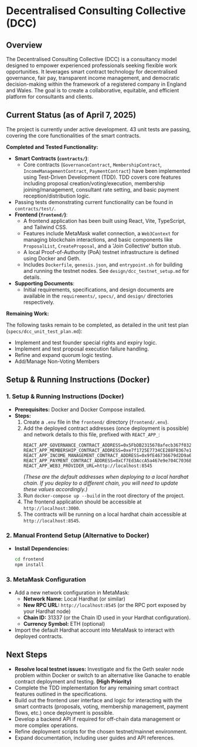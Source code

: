 # Decentralised Consulting Collective (DCC)

## Overview

The Decentralised Consulting Collective (DCC) is a consultancy model designed to empower experienced professionals seeking flexible work opportunities. It leverages smart contract technology for decentralised governance, fair pay, transparent income management, and democratic decision-making within the framework of a registered company in England and Wales. The goal is to create a collaborative, equitable, and efficient platform for consultants and clients.

## Current Status (as of April 7, 2025)

The project is currently under active development. 43 unit tests are passing, covering the core functionalities of the smart contracts.

**Completed and Tested Functionality:**

*   **Smart Contracts (`contracts/`)**:
    *   Core contracts (`GovernanceContract`, `MembershipContract`, `IncomeManagementContract`, `PaymentContract`) have been implemented using Test-Driven Development (TDD). TDD covers core features including proposal creation/voting/execution, membership joining/management, consultant rate setting, and basic payment reception/distribution logic.
*   Passing tests demonstrating current functionality can be found in `contracts/test/`.
*   **Frontend (`frontend/`)**:
    *   A frontend application has been built using React, Vite, TypeScript, and Tailwind CSS.
    *   Features include MetaMask wallet connection, a `Web3Context` for managing blockchain interactions, and basic components like `ProposalList`, `CreateProposal`, and a 'Join Collective' button stub.
    *   A local Proof-of-Authority (PoA) testnet infrastructure is defined using Docker and Geth.
    *   Includes `Dockerfile`, `genesis.json`, and `entrypoint.sh` for building and running the testnet nodes. See `design/dcc_testnet_setup.md` for details.
*   **Supporting Documents**:
    *   Initial requirements, specifications, and design documents are available in the `requirements/`, `specs/`, and `design/` directories respectively.

**Remaining Work:**

The following tasks remain to be completed, as detailed in the unit test plan (`specs/dcc_unit_test_plan.md`):

*   Implement and test founder special rights and expiry logic.
*   Implement and test proposal execution failure handling.
*   Refine and expand quorum logic testing.
*   Add/Manage Non-Voting Members

## Setup & Running Instructions (Docker)

### 1. Setup & Running Instructions (Docker)

*   **Prerequisites:** Docker and Docker Compose installed.
*   **Steps:**
    1.  Create a `.env` file in the `frontend/` directory (`frontend/.env`).
    2.  Add the deployed contract addresses (once deployment is possible) and network details to this file, prefixed with `REACT_APP_`:
        ```dotenv
        REACT_APP_GOVERNANCE_CONTRACT_ADDRESS=0x5FbDB2315678afecb367f032d93F642f64180aa3
        REACT_APP_MEMBERSHIP_CONTRACT_ADDRESS=0xe7f1725E7734CE288F8367e1Bb143E90bb3F0512
        REACT_APP_INCOME_MANAGEMENT_CONTRACT_ADDRESS=0x9fE46736679d2D9a65F0992F2272dE9f3c7fa6e0
        REACT_APP_PAYMENT_CONTRACT_ADDRESS=0xCf7Ed3AccA5a467e9e704C7036889412616053B
        REACT_APP_WEB3_PROVIDER_URL=http://localhost:8545
        ```
        *(These are the default addresses when deploying to a local hardhat chain. If you deploy to a different chain, you will need to update these values accordingly.)*
    3.  Run `docker-compose up --build` in the root directory of the project.
    4.  The frontend application should be accessible at `http://localhost:3000`.
    5.  The contracts will be running on a local hardhat chain accessible at `http://localhost:8545`.
### 2. Manual Frontend Setup (Alternative to Docker)

*   **Install Dependencies:**
    ```bash
    cd frontend
    npm install
### 3. MetaMask Configuration

*   Add a new network configuration in MetaMask:
    *   **Network Name:** Local Hardhat (or similar)
    *   **New RPC URL:** `http://localhost:8545` (or the RPC port exposed by your Hardhat node)
    *   **Chain ID:** 31337 (or the Chain ID used in your Hardhat configuration).
    *   **Currency Symbol:** ETH (optional)
*   Import the default Hardhat account into MetaMask to interact with deployed contracts.

## Next Steps

*   **Resolve local testnet issues:** Investigate and fix the Geth sealer node problem within Docker or switch to an alternative like Ganache to enable contract deployment and testing. **(High Priority)**
*   Complete the TDD implementation for any remaining smart contract features outlined in the specifications.
*   Build out the frontend user interface and logic for interacting with the smart contracts (proposals, voting, membership management, payment flows, etc.) once deployment is possible.
*   Develop a backend API if required for off-chain data management or more complex operations.
*   Refine deployment scripts for the chosen testnet/mainnet environment.
*   Expand documentation, including user guides and API references.
